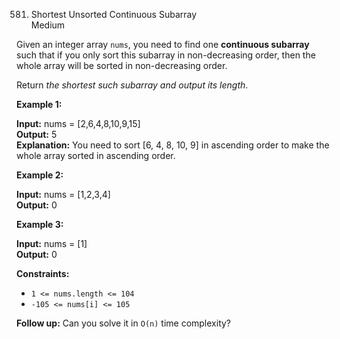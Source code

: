 581.  Shortest Unsorted Continuous Subarray  
Medium

Given an integer array  `nums`, you need to find one  **continuous subarray**  such that if you only sort this subarray in non-decreasing order, then the whole array will be sorted in non-decreasing order.

Return  _the shortest such subarray and output its length_.

**Example 1:**

**Input:** nums = [2,6,4,8,10,9,15]  
**Output:** 5  
**Explanation:** You need to sort [6, 4, 8, 10, 9] in ascending order to make the whole array sorted in ascending order.

**Example 2:**

**Input:** nums = [1,2,3,4]  
**Output:** 0

**Example 3:**

**Input:** nums = [1]  
**Output:** 0

**Constraints:**

-   `1 <= nums.length <= 104`
-   `-105 <= nums[i] <= 105`

**Follow up:**  Can you solve it in  `O(n)`  time complexity?
